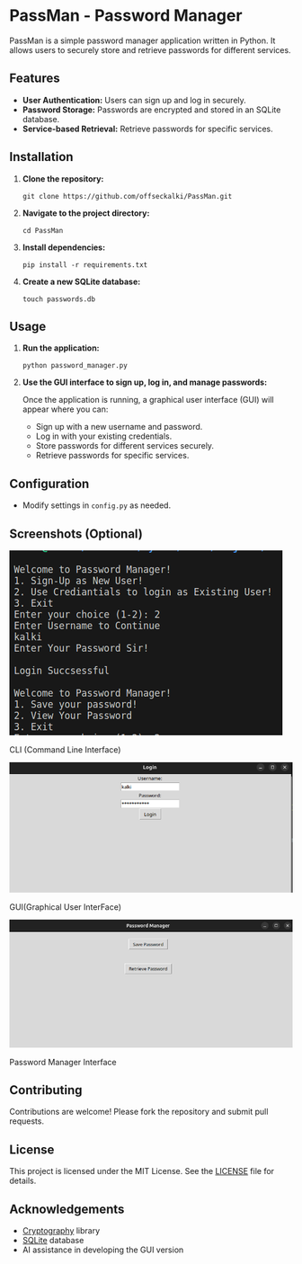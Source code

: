 <h1>PassMan - Password Manager</h1>

<p>PassMan is a simple password manager application written in Python. It allows users to securely store and retrieve passwords for different services.</p>

<h2>Features</h2>

<ul>
  <li><strong>User Authentication:</strong> Users can sign up and log in securely.</li>
  <li><strong>Password Storage:</strong> Passwords are encrypted and stored in an SQLite database.</li>
  <li><strong>Service-based Retrieval:</strong> Retrieve passwords for specific services.</li>
</ul>

<h2>Installation</h2>

<ol>
  <li><strong>Clone the repository:</strong></li>
  <pre><code>git clone https://github.com/offseckalki/PassMan.git</code></pre>

  <li><strong>Navigate to the project directory:</strong></li>
  <pre><code>cd PassMan</code></pre>

  <li><strong>Install dependencies:</strong></li>
  <pre><code>pip install -r requirements.txt</code></pre>

  <li><strong>Create a new SQLite database:</strong></li>
  <pre><code>touch passwords.db</code></pre>
</ol>

<h2>Usage</h2>

<ol>
  <li><strong>Run the application:</strong></li>
  <pre><code>python password_manager.py</code></pre>

  <li><strong>Use the GUI interface to sign up, log in, and manage passwords:</strong></li>
  <p>Once the application is running, a graphical user interface (GUI) will appear where you can:</p>
  <ul>
    <li>Sign up with a new username and password.</li>
    <li>Log in with your existing credentials.</li>
    <li>Store passwords for different services securely.</li>
    <li>Retrieve passwords for specific services.</li>
  </ul>
</ol>

<h2>Configuration</h2>

<ul>
  <li>Modify settings in <code>config.py</code> as needed.</li>
</ul>

<h2>Screenshots (Optional)</h2>

<p><img src="https://raw.githubusercontent.com/offseckalki/PassMan/main/ScreenShots/Screenshot%20from%202024-04-29%2021-09-42.png" alt="Login Screen" /></p>
<p>CLI (Command Line Interface)</p>

<p><img src="https://raw.githubusercontent.com/offseckalki/PassMan/main/ScreenShots/Screenshot%20from%202024-04-29%2021-10-44.png" /></p>
<p>GUI(Graphical User InterFace)</p>

<p><img src="https://raw.githubusercontent.com/offseckalki/PassMan/main/ScreenShots/Screenshot%20from%202024-04-29%2021-11-13.png" /></p>
<p>Password Manager Interface</p>

<h2>Contributing</h2>

<p>Contributions are welcome! Please fork the repository and submit pull requests.</p>

<h2>License</h2>

<p>This project is licensed under the MIT License. See the <a href="LICENSE">LICENSE</a> file for details.</p>

<h2>Acknowledgements</h2>

<ul>
  <li><a href="https://cryptography.io/en/latest/">Cryptography</a> library</li>
  <li><a href="https://www.sqlite.org/">SQLite</a> database</li>
  <li>AI assistance in developing the GUI version</li>
</ul>

